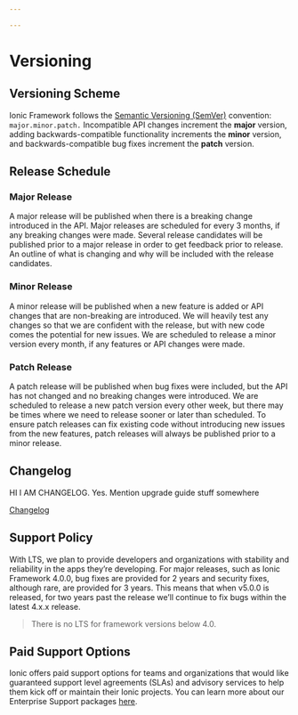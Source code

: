 ```yaml
---

---
```


# Versioning

<!-- TOC goes here -->

## Versioning Scheme

Ionic Framework follows the <a href="https://semver.org/" target="_blank">Semantic Versioning (SemVer)</a> convention: <code>major.minor.patch.</code> Incompatible API changes increment the <strong>major</strong> version, adding backwards-compatible functionality increments the <strong>minor</strong> version, and backwards-compatible bug fixes increment the <strong>patch</strong> version.

## Release Schedule

### Major Release

A major release will be published when there is a breaking change introduced in the API. Major releases are scheduled for every 3 months, if any breaking changes were made. Several release candidates will be published prior to a major release in order to get feedback prior to release. An outline of what is changing and why will be included with the release candidates.

### Minor Release

A minor release will be published when a new feature is added or API changes that are non-breaking are introduced. We will heavily test any changes so that we are confident with the release, but with new code comes the potential for new issues. We are scheduled to release a minor version every month, if any features or API changes were made.

### Patch Release

A patch release will be published when bug fixes were included, but the API has not changed and no breaking changes were introduced. We are scheduled to release a new patch version every other week, but there may be times where we need to release sooner or later than scheduled. To ensure patch releases can fix existing code without introducing new issues from the new features, patch releases will always be published prior to a minor release.

## Changelog

HI I AM CHANGELOG. Yes. Mention upgrade guide stuff somewhere

[Changelog](https://github.com/ionic-team/ionic/blob/master/CHANGELOG.md)

## Support Policy

With LTS, we plan to provide developers and organizations with stability and reliability in the apps they’re developing. For major releases, such as Ionic Framework 4.0.0,  bug fixes are provided for 2 years and security fixes, although rare, are provided for 3 years. This means that when v5.0.0 is released, for two years past the release we’ll continue to fix bugs within the latest 4.x.x release. 

<blockquote>
  <p>There is no LTS for framework versions below 4.0.</p>
</blockquote>

## Paid Support Options

Ionic offers paid support options for teams and organizations that would like guaranteed support level agreements (SLAs) and advisory services to help them kick off or maintain their Ionic projects. You can learn more about our Enterprise Support packages <a href="https://ionicframework.com/enterprise/support" target="_blank">here</a>.

